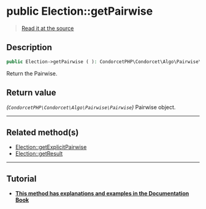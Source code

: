 # public Election::getPairwise

> [Read it at the source](https://github.com/julien-boudry/Condorcet/blob/master/src/ElectionProcess/ResultsProcess.php#L193)

## Description    

```php
public Election->getPairwise ( ): CondorcetPHP\Condorcet\Algo\Pairwise\Pairwise
```

Return the Pairwise.


## Return value   

*(`CondorcetPHP\Condorcet\Algo\Pairwise\Pairwise`)* Pairwise object.


---------------------------------------

## Related method(s)      

* [Election::getExplicitPairwise](/Docs/api-reference/Election%20Class/Election--getExplicitPairwise.md)    
* [Election::getResult](/Docs/api-reference/Election%20Class/Election--getResult.md)    

---------------------------------------

## Tutorial

* **[This method has explanations and examples in the Documentation Book](https://www.condorcet.io/3.AsPhpLibrary/.AddVotes)**    
